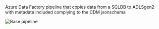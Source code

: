 Azure Data Factory pipeline that copies data from a SQLDB to ADLSgen2 with metadata included complying to the CDM jsonschema

![Base pipeline](https://github.com/rebremer/adfv2_cdm_metadata/blob/master/adfv2pipelineimages/basepipeline.png)
